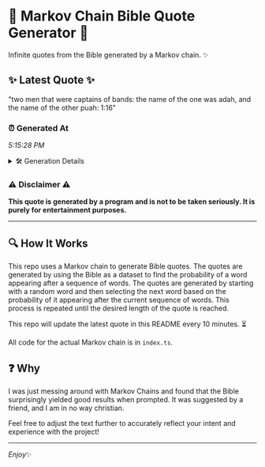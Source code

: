 # 📖 Markov Chain Bible Quote Generator 📖

Infinite quotes from the Bible generated by a Markov chain. ✨

## ✨ Latest Quote ✨
"two men that were captains of bands: the name of the one was adah, and the name of the other puah: 1:16"

### ⏰ Generated At
*5:15:28 PM*

<details>
    <summary>🛠️ Generation Details</summary>
    <p>
        <strong>🌱 Seed:</strong> two<br>
        <strong>🔄 Iterations:</strong> 21<br>
        <strong>📜 Context History:</strong><br>[ two ]: men<br>[ two, men ]: that<br>[ two, men, that ]: were<br>[ two, men, that, were ]: captains<br>[ two, men, that, were, captains ]: of<br>[ two, men, that, were, captains, of ]: bands:<br>[ men, that, were, captains, of, bands: ]: the<br>[ that, were, captains, of, bands:, the ]: name<br>[ were, captains, of, bands:, the, name ]: of<br>[ captains, of, bands:, the, name, of ]: the<br>[ of, bands:, the, name, of, the ]: one<br>[ bands:, the, name, of, the, one ]: was<br>[ the, name, of, the, one, was ]: adah,<br>[ name, of, the, one, was, adah, ]: and<br>[ of, the, one, was, adah,, and ]: the<br>[ the, one, was, adah,, and, the ]: name<br>[ one, was, adah,, and, the, name ]: of<br>[ was, adah,, and, the, name, of ]: the<br>[ adah,, and, the, name, of, the ]: other<br>[ and, the, name, of, the, other ]: puah:<br>[ the, name, of, the, other, puah: ]: 1:16<br>
    </p>
</details>

### ⚠️ Disclaimer ⚠️
**This quote is generated by a program and is not to be taken seriously. It is purely for entertainment purposes.**

---

## 🔍 How It Works

This repo uses a Markov chain to generate Bible quotes. The quotes are generated by using the Bible as a dataset to find the probability of a word appearing after a sequence of words. The quotes are generated by starting with a random word and then selecting the next word based on the probability of it appearing after the current sequence of words. This process is repeated until the desired length of the quote is reached.

This repo will update the latest quote in this README every 10 minutes. ⏳

All code for the actual Markov chain is in `index.ts`.

## ❓ Why

I was just messing around with Markov Chains and found that the Bible surprisingly yielded good results when prompted. 
It was suggested by a friend, and I am in no way christian.

Feel free to adjust the text further to accurately reflect your intent and experience with the project!

---

*Enjoy*✨
